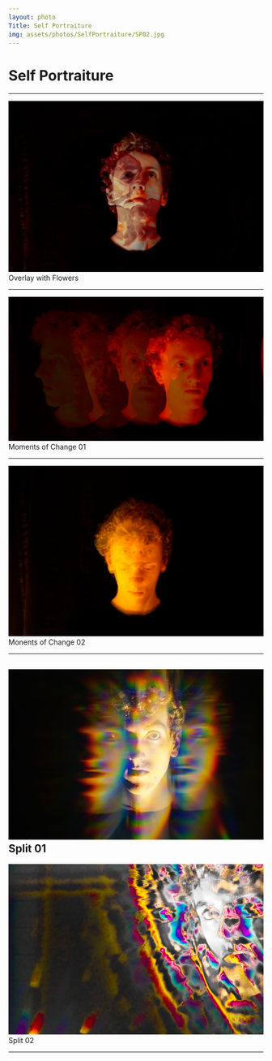 ```yaml
---
layout: photo
Title: Self Portraiture
img: assets/photos/SelfPortraiture/SP02.jpg
---
```


# Self Portraiture
 
---

![Picture](/assets/photos/SelfPortraiture/SP01.jpg)
 Overlay with Flowers

---

![Picture](/assets/photos/SelfPortraiture/SP02.jpg)
 Moments of Change 01

---

![Picture](/assets/photos/SelfPortraiture/SP03.jpg)
 Monents of Change 02

---

![Picture](/assets/photos/SelfPortraiture/SP04.jpg)
 Split 01
---

![Picture](/assets/photos/SelfPortraiture/SP05.jpg)
 Split 02

---
